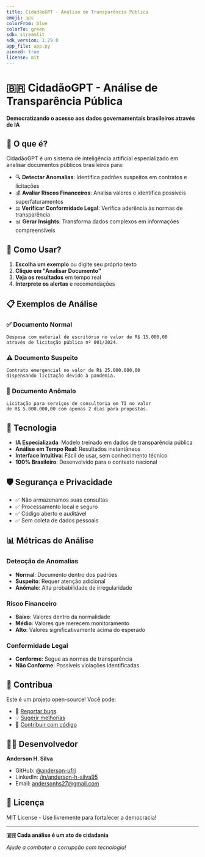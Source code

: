 ```yaml
---
title: CidadãoGPT - Análise de Transparência Pública
emoji: 🇧🇷
colorFrom: blue
colorTo: green
sdk: streamlit
sdk_version: 1.29.0
app_file: app.py
pinned: true
license: mit
---
```


# 🇧🇷 CidadãoGPT - Análise de Transparência Pública

**Democratizando o acesso aos dados governamentais brasileiros através de IA**

## 🎯 O que é?

CidadãoGPT é um sistema de inteligência artificial especializado em analisar documentos públicos brasileiros para:

- 🔍 **Detectar Anomalias**: Identifica padrões suspeitos em contratos e licitações
- 💰 **Avaliar Riscos Financeiros**: Analisa valores e identifica possíveis superfaturamentos  
- ⚖️ **Verificar Conformidade Legal**: Verifica aderência às normas de transparência
- 📊 **Gerar Insights**: Transforma dados complexos em informações compreensíveis

## 🚀 Como Usar?

1. **Escolha um exemplo** ou digite seu próprio texto
2. **Clique em "Analisar Documento"**
3. **Veja os resultados** em tempo real
4. **Interprete os alertas** e recomendações

## 📋 Exemplos de Análise

### ✅ Documento Normal
```
Despesa com material de escritório no valor de R$ 15.000,00 
através de licitação pública nº 001/2024.
```

### ⚠️ Documento Suspeito
```
Contrato emergencial no valor de R$ 25.000.000,00 
dispensando licitação devido à pandemia.
```

### 🚨 Documento Anômalo
```
Licitação para serviços de consultoria em TI no valor 
de R$ 5.000.000,00 com apenas 2 dias para propostas.
```

## 🔧 Tecnologia

- **IA Especializada**: Modelo treinado em dados de transparência pública
- **Análise em Tempo Real**: Resultados instantâneos
- **Interface Intuitiva**: Fácil de usar, sem conhecimento técnico
- **100% Brasileiro**: Desenvolvido para o contexto nacional

## 🛡️ Segurança e Privacidade

- ✅ Não armazenamos suas consultas
- ✅ Processamento local e seguro
- ✅ Código aberto e auditável
- ✅ Sem coleta de dados pessoais

## 📊 Métricas de Análise

### Detecção de Anomalias
- **Normal**: Documento dentro dos padrões
- **Suspeito**: Requer atenção adicional
- **Anômalo**: Alta probabilidade de irregularidade

### Risco Financeiro
- **Baixo**: Valores dentro da normalidade
- **Médio**: Valores que merecem monitoramento
- **Alto**: Valores significativamente acima do esperado

### Conformidade Legal
- **Conforme**: Segue as normas de transparência
- **Não Conforme**: Possíveis violações identificadas

## 🤝 Contribua

Este é um projeto open-source! Você pode:

- 🐛 [Reportar bugs](https://github.com/anderson-ufrj/cidadao.ai/issues)
- 💡 [Sugerir melhorias](https://github.com/anderson-ufrj/cidadao.ai/discussions)
- 🤝 [Contribuir com código](https://github.com/anderson-ufrj/cidadao.ai)

## 👨‍💻 Desenvolvedor

**Anderson H. Silva**
- GitHub: [@anderson-ufrj](https://github.com/anderson-ufrj)
- LinkedIn: [/in/anderson-h-silva95](https://linkedin.com/in/anderson-h-silva95)
- Email: andersonhs27@gmail.com

## 📜 Licença

MIT License - Use livremente para fortalecer a democracia!

---

**🇧🇷 Cada análise é um ato de cidadania**

*Ajude a combater a corrupção com tecnologia!*

<!-- Force HF Spaces rebuild -->